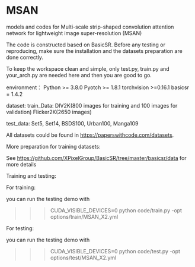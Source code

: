 # MSAN
models and codes for Multi-scale strip-shaped convolution attention network for lightweight image super-resolution (MSAN)

The code is constructed based on BasicSR. Before any testing or reproducing, make sure the installation and the datasets preparation are done correctly.

To keep the workspace clean and simple, only test.py, train.py and your_arch.py are needed here and then you are good to go.

environment：
Python >= 3.8.0
Pyotch >= 1.8.1
torchvision >=0.16.1
basicsr = 1.4.2

dataset:
  train_Data:
  DIV2K(800 images for training and 100 images for validation)
  Flicker2K(2650 images)

  test_data:
  Set5, Set14, BSDS100, Urban100, Manga109

All datasets could be found in https://paperswithcode.com/datasets.

More preparation for training datasets: 

See https://github.com/XPixelGroup/BasicSR/tree/master/basicsr/data for more details

Training and testing:

  For training:

  you can run the testing demo with
  >>> CUDA_VISIBLE_DEVICES=0 python code/train.py -opt options/train/MSAN_X2.yml
  
  For testing:
  
  you can run the testing demo with
  >>> CUDA_VISIBLE_DEVICES=0 python code/test.py -opt options/test/MSAN_X2.yml

